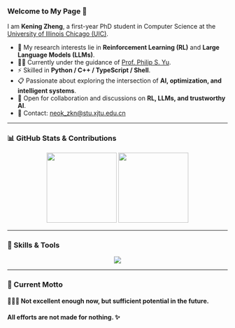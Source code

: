 ### Welcome to My Page 👋

I am **Kening Zheng**, a first-year PhD student in Computer Science at the  
[University of Illinois Chicago (UIC)](https://cs.uic.edu/).

- 🔭 My research interests lie in **Reinforcement Learning (RL)** and **Large Language Models (LLMs)**.
- 👨‍🏫 Currently under the guidance of [Prof. Philip S. Yu](https://cs.uic.edu/profiles/philip-yu/).
- ⚡ Skilled in **Python / C++ / TypeScript / Shell**.
- 📋 Passionate about exploring the intersection of **AI, optimization, and intelligent systems**.
- 💬 Open for collaboration and discussions on **RL, LLMs, and trustworthy AI**.
- 📧 Contact: neok_zkn@stu.xjtu.edu.cn  

---

### 📊 GitHub Stats & Contributions  

<p align="center">
  <img src="https://github-readme-stats.vercel.app/api?username=init-neok&count_private=true&show_icons=true&theme=radical" height="160"/>
  <img src="https://github-readme-streak-stats.herokuapp.com/?user=init-neok&theme=radical" height="160"/>
</p>

---

### 🚀 Skills & Tools  

<p align="center">
  <img src="https://skillicons.dev/icons?i=python,cpp,typescript,pytorch,tensorflow,bash,git,latex,vscode&perline=5" />
</p>

---

### 🌱 Current Motto  

#### **👨🏽‍💻 Not excellent enough now, but sufficient potential in the future.**  
#### **All efforts are not made for nothing.** ✨
